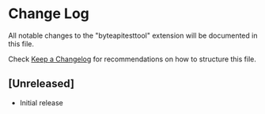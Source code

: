 # Change Log

All notable changes to the "byteapitesttool" extension will be documented in this file.

Check [Keep a Changelog](http://keepachangelog.com/) for recommendations on how to structure this file.

## [Unreleased]

- Initial release